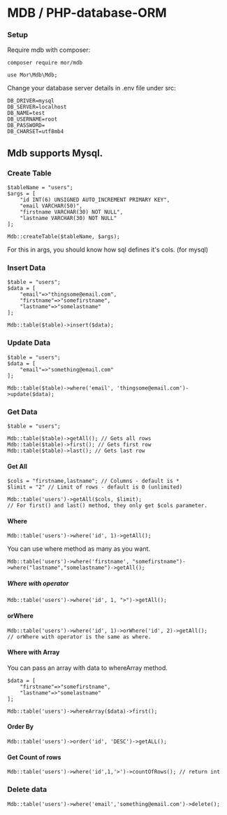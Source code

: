 # MDB / PHP-database-ORM

### Setup

Require mdb with composer:

`composer require mor/mdb`

`use Mor\Mdb\Mdb;` 

Change your database server details in .env file under src:

```
DB_DRIVER=mysql
DB_SERVER=localhost
DB_NAME=test
DB_USERNAME=root
DB_PASSWORD=
DB_CHARSET=utf8mb4

```
<b>Mdb supports Mysql. </b>
----------------------------------

### Create Table

    
    $tableName = "users";
    $args = [
        "id INT(6) UNSIGNED AUTO_INCREMENT PRIMARY KEY",
        "email VARCHAR(50)",
        "firstname VARCHAR(30) NOT NULL",
        "lastname VARCHAR(30) NOT NULL"
    ];

    Mdb::createTable($tableName, $args);

For this in args, you should know how sql defines it's cols. (for mysql)


### Insert Data
    
    $table = "users";
    $data = [
        "email"=>"thingsome@email.com",
        "firstname"=>"somefirstname",
        "lastname"=>"somelastname"
    ];
    
    Mdb::table($table)->insert($data);

### Update Data

    $table = "users";
    $data = [
        "email"=>"something@email.com"
    ];
    
    Mdb::table($table)->where('email', 'thingsome@email.com')->update($data);
    
### Get Data

    $table = "users";
    
    Mdb::table($table)->getAll(); // Gets all rows
    Mdb::table($table)->first(); // Gets first row
    Mdb::table($table)->last(); // Gets last row
    
#### Get All
    
    $cols = "firstname,lastname"; // Columns - default is *
    $limit = "2" // Limit of rows - default is 0 (unlimited)
    
    Mdb::table('users')->getAll($cols, $limit);
    // For first() and last() method, they only get $cols parameter.

#### Where

    Mdb::table('users')->where('id', 1)->getAll();
    
You can use where method as many as you want.

    Mdb::table('users')->where('firstname', "somefirstname")->where("lastname","somelastname")->getAll();
    
##### Where with operator

    Mdb::table('users')->where('id', 1, ">")->getAll();
    
#### orWhere

    Mdb::table('users')->where('id', 1)->orWhere('id', 2)->getAll();
    // orWhere with operator is the same as where.
    
#### Where with Array

You can pass an array with data to whereArray method.

    $data = [
        "firstname"=>"somefirstname",
        "lastname"=>"somelastname"
    ];
    
    Mdb::table('users')->whereArray($data)->first();

#### Order By

    Mdb::table('users')->order('id', 'DESC')->getALL();


#### Get Count of rows

    Mdb::table('users')->where('id',1,'>')->countOfRows(); // return int


### Delete data

    Mdb::table('users')->where('email','something@email.com')->delete();
